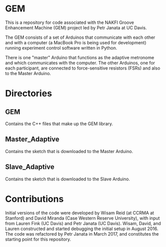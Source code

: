 # GEM
This is a repository for code associated with the NAKFI Groove Enhancement Machine (GEM) project led by Petr Janata at UC Davis.

The GEM consists of a set of Arduinos that communicate with each other and with a computer (a MacBook Pro is being used for development) running experiment control software written in Python.

There is one "master" Arduino that functions as the adaptive metronome and which communicates with the computer.  The other Arduinos, one for each participant, are connected to force-sensitive resistors (FSRs) and also to the Master Arduino.

# Directories
## GEM 
Contains the C++ files that make up the GEM library.

## Master_Adaptive
Contains the sketch that is downloaded to the Master Arduino.

## Slave_Adaptive
Contains the sketch that is downloaded to the Slave Arduino.

# Contributions
Initial versions of the code were developed by Wisam Reid (at CCRMA at Stanford) and David Miranda (Case Western Reserve University), with input from Lauren Fink (UC Davis) and Petr Janata (UC Davis).  Wisam, David, and Lauren constructed and started debugging the initial setup in August 2016.  The code was refactored by Petr Janata in March 2017, and constitutes the starting point for this repository.
